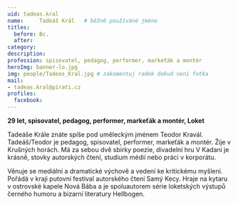 ```yaml
---
uid: tadeas.kral
name:     Tadeáš Král 	# běžně používáné jméno
titles:
  before: Bc.
  after:
category:
description: 
profession: spisovatel, pedagog, performer, markeťák a montér
heroImg: banner-lo.jpg
img: people/Tadeas_Kral.jpg # zakomentuj radek dokud není fotka
mail:
- tadeas.kral@pirati.cz
profiles:
  facebook:
---
```

**29 let, spisovatel, pedagog, performer, markeťák a montér, Loket**

Tadeáše Krále znáte spíše pod uměleckým jménem Teodor Kravál. Tadeáš/Teodor je pedagog, spisovatel, performer, markeťák a montér. Žije v Krušných horách. Má za sebou dvě sbírky poezie, divadelní hru V Kadani je krásně, stovky autorských čtení, studium médií nebo práci v korporátu. 

Věnuje se mediální a dramatické výchově a vedení ke kritickému myšlení. Pořádá v kraji putovní festival autorského čtení Samý Kecy. Hraje na kytaru v ostrovské kapele Nová Bába a je spoluautorem série loketských výstupů černého humoru a bizarní literatury Hellbogen.
